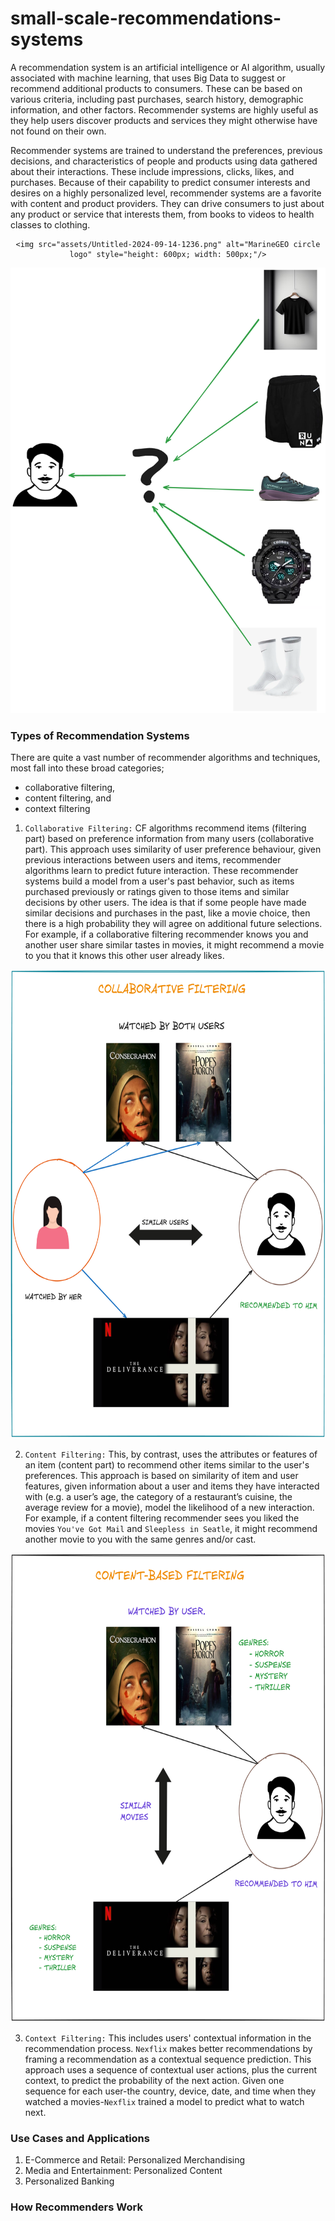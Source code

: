 # small-scale-recommendations-systems

A recommendation system is an artificial intelligence or AI algorithm, usually associated with machine learning, 
that uses Big Data to suggest or recommend additional products to consumers. These can be based on various criteria, 
including past purchases, search history, demographic information, and other factors. 
Recommender systems are highly useful as they help users discover products and services they might otherwise have not found on their own.

Recommender systems are trained to understand the preferences, previous decisions, and characteristics of people and products using data gathered about their interactions. 
These include impressions, clicks, likes, and purchases. Because of their capability to predict consumer
interests and desires on a highly personalized level, recommender systems are a favorite with content and product providers. 
They can drive consumers to just about any product or service that interests them, from books to videos to health classes to clothing.


<div style="text-align: center;">

    <img src="assets/Untitled-2024-09-14-1236.png" alt="MarineGEO circle logo" style="height: 600px; width: 500px;"/>

</div>


<p style="text-align: center"><img src="assets/Untitled-2024-09-14-1236.png"></p>


### Types of Recommendation Systems
There are quite a vast number of recommender algorithms and techniques, most fall into these broad categories;
- collaborative filtering,
- content filtering, and
- context filtering

1. `Collaborative Filtering:` CF algorithms recommend items (filtering part) based on preference information from many users (collaborative part).
This approach uses similarity of user preference behaviour, given previous interactions between users and items, recommender algorithms learn to predict future 
interaction. These recommender systems build a model from a user's past behavior, such as items purchased previously or ratings given to those items and similar
decisions by other users. The idea is that if some people have made similar decisions and purchases in the past, like a movie choice, then there is a high 
probability they will agree on additional future selections. For example, if a collaborative filtering recommender knows you and another user share similar tastes in movies,
it might recommend a movie to you that it knows this other user already likes.


<div style="text-align: center;">
    <img src="assets/collaborative-filtering.png" alt="collaborative-filtering logo" style="height: 750px; width: 550px;"/>
</div>


2. `Content Filtering:` This, by contrast, uses the attributes or features of an item (content part) to recommend other items similar
to the user's preferences. This approach is based on similarity of item and user features, given information about a user and items they
have interacted with (e.g. a user’s age, the category of a restaurant’s cuisine, the average review for a movie), model the likelihood of 
a new interaction. For example, if a content filtering recommender sees you liked the movies `You've Got Mail` and `Sleepless in Seatle`,
it might recommend another movie to you with the same genres and/or cast.

   
<div style="text-align: center;">
    <img src="assets/content-based-filtering.png" alt="content-based-filtering logo" style="height: 750px; width: 550px;"/>
</div>


3. `Context Filtering:` This includes users' contextual information in the recommendation process. `Nexflix` makes better recommendations
by framing a recommendation as a contextual sequence prediction. This approach uses a sequence of contextual user actions, plus the 
current context, to predict the probability of the next action. Given one sequence for each user-the country, device, date, and time when
they watched a movies-`Nexflix` trained a model to predict what to watch next.


### Use Cases and Applications
1. E-Commerce and Retail: Personalized Merchandising
2. Media and Entertainment: Personalized Content
3. Personalized Banking


### How Recommenders Work

